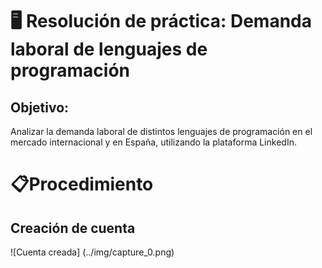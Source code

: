 # 🖥️ Resolución de práctica: Demanda laboral de lenguajes de programación  

## Objetivo:  
  
Analizar la demanda laboral de distintos lenguajes de programación en el mercado internacional y en España, utilizando la plataforma LinkedIn.

# 📋​Procedimiento
## Creación de cuenta

  ![Cuenta creada] (../img/capture_0.png)
